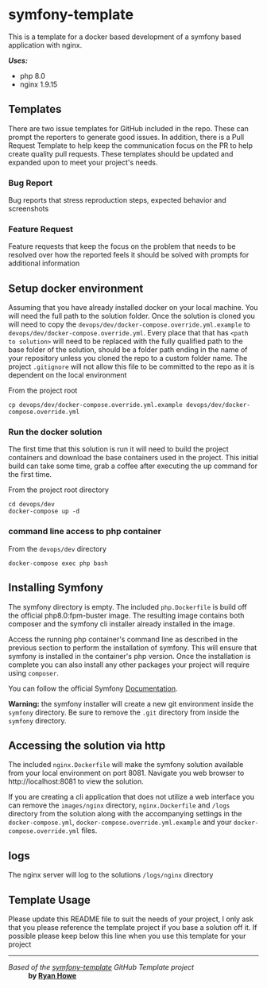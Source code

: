 # symfony-template
This is a template for a docker based development of a symfony based application with nginx.

___Uses:___ 
* php 8.0
* nginx 1.9.15

## Templates
There are two issue templates for GitHub included in the repo.  These can prompt the reporters to generate good issues.
In addition, there is a Pull Request Template to help keep the communication focus on the PR to help create quality pull
requests.  These templates should be updated and expanded upon to meet your project's needs.

### Bug Report
Bug reports that stress reproduction steps, expected behavior and screenshots

### Feature Request
Feature requests that keep the focus on the problem that needs to be resolved over how the reported feels it should be
solved with prompts for additional information

## Setup docker environment
Assuming that you have already installed docker on your local machine.  You will need the full path to the solution
folder.  Once the solution is cloned you will need to copy the `devops/dev/docker-compose.override.yml.example` to
`devops/dev/docker-compose.override.yml`.  Every place that that has `<path to solution>` will need to be replaced with
the fully qualified path to the base folder of the solution, should be a folder path ending in the name of your repository unless you cloned
the repo to a custom folder name.  The project `.gitignore` will not allow this file to be committed to the repo as it is
dependent on the local environment

From the project root
```shell
cp devops/dev/docker-compose.override.yml.example devops/dev/docker-compose.override.yml
```

### Run the docker solution
The first time that this solution is run it will need to build the project containers and download the base containers
used in the project.  This initial build can take some time, grab a coffee after executing the up command for the first
time.

From the project root directory
```shell
cd devops/dev
docker-compose up -d
```

### command line access to php container
From the `devops/dev` directory
```shell
docker-compose exec php bash
```

## Installing Symfony
The symfony directory is empty.  The included `php.Dockerfile` is build off the official php8.0:fpm-buster image.  The
resulting image contains both composer and the symfony cli installer already installed in the image.

Access the running php container's command line as described in the previous section to perform the installation of 
symfony. This will ensure that symfony is installed in the container's php version.  Once the installation is complete 
you can also install any other packages your project will require using `composer`.

You can follow the official Symfony [Documentation](https://symfony.com/doc/current/index.html).

__Warning:__ the symfony installer will create a new git environment inside the `symfony` directory.  Be sure to remove
the `.git` directory from inside the `symfony` directory.

## Accessing the solution via http
The included `nginx.Dockerfile` will make the symfony solution available from your local environment on port 8081.
Navigate you web browser to http://localhost:8081 to view the solution.

If you are creating a cli application that does not utilize a web interface you can remove the `images/nginx` directory, 
`nginx.Dockerfile` and `/logs` directory from the solution along with the accompanying settings in the 
`docker-compose.yml`, `docker-compose.override.yml.example` and your `docker-compose.override.yml` files.

## logs
The nginx server will log to the solutions `/logs/nginx` directory

## Template Usage
Please update this README file to suit the needs of your project, I only ask that you please reference the template
project if you base a solution off it.  If possible please keep below this line when you use this template for your project

---
<dl>
    <dt>
        <em>Based of the <a href="https://github.com/ryanwhowe/symfony-template">symfony-template</a> GitHub Template project</em>
    </dt>
    <dd>
        <strong>by <a href="https://github.com/ryanwhowe" target="_blank">Ryan Howe</a></strong>
    </dd>
</dl>